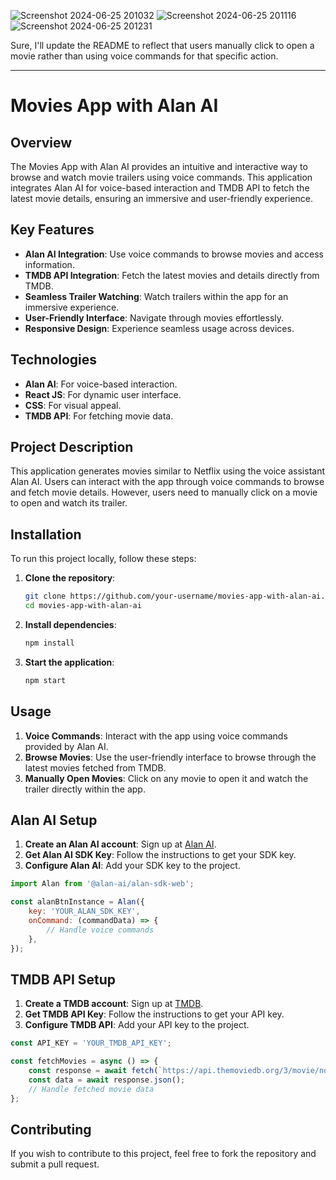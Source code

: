 
![Screenshot 2024-06-25 201032](https://github.com/vineethkumar12/Moviesappwithalan/assets/104761399/d2c6f212-a8bd-4db0-a24c-1bc44eaa65bd)
![Screenshot 2024-06-25 201116](https://github.com/vineethkumar12/Moviesappwithalan/assets/104761399/42486dc4-58d5-4710-9c37-aed81918961f)
![Screenshot 2024-06-25 201231](https://github.com/vineethkumar12/Moviesappwithalan/assets/104761399/ad5022ac-ea2f-4a25-9814-7b18ac7931be)

Sure, I'll update the README to reflect that users manually click to open a movie rather than using voice commands for that specific action.

---

# Movies App with Alan AI

## Overview
The Movies App with Alan AI provides an intuitive and interactive way to browse and watch movie trailers using voice commands. This application integrates Alan AI for voice-based interaction and TMDB API to fetch the latest movie details, ensuring an immersive and user-friendly experience.

## Key Features
- **Alan AI Integration**: Use voice commands to browse movies and access information.
- **TMDB API Integration**: Fetch the latest movies and details directly from TMDB.
- **Seamless Trailer Watching**: Watch trailers within the app for an immersive experience.
- **User-Friendly Interface**: Navigate through movies effortlessly.
- **Responsive Design**: Experience seamless usage across devices.

## Technologies
- **Alan AI**: For voice-based interaction.
- **React JS**: For dynamic user interface.
- **CSS**: For visual appeal.
- **TMDB API**: For fetching movie data.

## Project Description
This application generates movies similar to Netflix using the voice assistant Alan AI. Users can interact with the app through voice commands to browse and fetch movie details. However, users need to manually click on a movie to open and watch its trailer.

## Installation
To run this project locally, follow these steps:

1. **Clone the repository**:
   ```bash
   git clone https://github.com/your-username/movies-app-with-alan-ai.git
   cd movies-app-with-alan-ai
   ```

2. **Install dependencies**:
   ```bash
   npm install
   ```

3. **Start the application**:
   ```bash
   npm start
   ```

## Usage
1. **Voice Commands**: Interact with the app using voice commands provided by Alan AI.
2. **Browse Movies**: Use the user-friendly interface to browse through the latest movies fetched from TMDB.
3. **Manually Open Movies**: Click on any movie to open it and watch the trailer directly within the app.

## Alan AI Setup
1. **Create an Alan AI account**: Sign up at [Alan AI](https://alan.app/).
2. **Get Alan AI SDK Key**: Follow the instructions to get your SDK key.
3. **Configure Alan AI**: Add your SDK key to the project.

```javascript
import Alan from '@alan-ai/alan-sdk-web';

const alanBtnInstance = Alan({
    key: 'YOUR_ALAN_SDK_KEY',
    onCommand: (commandData) => {
        // Handle voice commands
    },
});
```

## TMDB API Setup
1. **Create a TMDB account**: Sign up at [TMDB](https://www.themoviedb.org/).
2. **Get TMDB API Key**: Follow the instructions to get your API key.
3. **Configure TMDB API**: Add your API key to the project.

```javascript
const API_KEY = 'YOUR_TMDB_API_KEY';

const fetchMovies = async () => {
    const response = await fetch(`https://api.themoviedb.org/3/movie/now_playing?api_key=${API_KEY}`);
    const data = await response.json();
    // Handle fetched movie data
};
```

## Contributing
If you wish to contribute to this project, feel free to fork the repository and submit a pull request.

